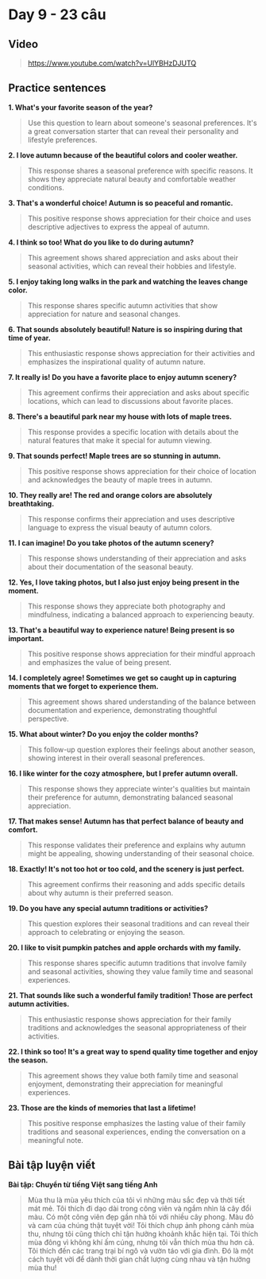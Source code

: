 # Day 9 - 23 câu

## Video
> https://www.youtube.com/watch?v=UlYBHzDJUTQ

## Practice sentences

**1. What's your favorite season of the year?**
> Use this question to learn about someone's seasonal preferences. It's a great conversation starter that can reveal their personality and lifestyle preferences.

**2. I love autumn because of the beautiful colors and cooler weather.**
> This response shares a seasonal preference with specific reasons. It shows they appreciate natural beauty and comfortable weather conditions.

**3. That's a wonderful choice! Autumn is so peaceful and romantic.**
> This positive response shows appreciation for their choice and uses descriptive adjectives to express the appeal of autumn.

**4. I think so too! What do you like to do during autumn?**
> This agreement shows shared appreciation and asks about their seasonal activities, which can reveal their hobbies and lifestyle.

**5. I enjoy taking long walks in the park and watching the leaves change color.**
> This response shares specific autumn activities that show appreciation for nature and seasonal changes.

**6. That sounds absolutely beautiful! Nature is so inspiring during that time of year.**
> This enthusiastic response shows appreciation for their activities and emphasizes the inspirational quality of autumn nature.

**7. It really is! Do you have a favorite place to enjoy autumn scenery?**
> This agreement confirms their appreciation and asks about specific locations, which can lead to discussions about favorite places.

**8. There's a beautiful park near my house with lots of maple trees.**
> This response provides a specific location with details about the natural features that make it special for autumn viewing.

**9. That sounds perfect! Maple trees are so stunning in autumn.**
> This positive response shows appreciation for their choice of location and acknowledges the beauty of maple trees in autumn.

**10. They really are! The red and orange colors are absolutely breathtaking.**
> This response confirms their appreciation and uses descriptive language to express the visual beauty of autumn colors.

**11. I can imagine! Do you take photos of the autumn scenery?**
> This response shows understanding of their appreciation and asks about their documentation of the seasonal beauty.

**12. Yes, I love taking photos, but I also just enjoy being present in the moment.**
> This response shows they appreciate both photography and mindfulness, indicating a balanced approach to experiencing beauty.

**13. That's a beautiful way to experience nature! Being present is so important.**
> This positive response shows appreciation for their mindful approach and emphasizes the value of being present.

**14. I completely agree! Sometimes we get so caught up in capturing moments that we forget to experience them.**
> This agreement shows shared understanding of the balance between documentation and experience, demonstrating thoughtful perspective.

**15. What about winter? Do you enjoy the colder months?**
> This follow-up question explores their feelings about another season, showing interest in their overall seasonal preferences.

**16. I like winter for the cozy atmosphere, but I prefer autumn overall.**
> This response shows they appreciate winter's qualities but maintain their preference for autumn, demonstrating balanced seasonal appreciation.

**17. That makes sense! Autumn has that perfect balance of beauty and comfort.**
> This response validates their preference and explains why autumn might be appealing, showing understanding of their seasonal choice.

**18. Exactly! It's not too hot or too cold, and the scenery is just perfect.**
> This agreement confirms their reasoning and adds specific details about why autumn is their preferred season.

**19. Do you have any special autumn traditions or activities?**
> This question explores their seasonal traditions and can reveal their approach to celebrating or enjoying the season.

**20. I like to visit pumpkin patches and apple orchards with my family.**
> This response shares specific autumn traditions that involve family and seasonal activities, showing they value family time and seasonal experiences.

**21. That sounds like such a wonderful family tradition! Those are perfect autumn activities.**
> This enthusiastic response shows appreciation for their family traditions and acknowledges the seasonal appropriateness of their activities.

**22. I think so too! It's a great way to spend quality time together and enjoy the season.**
> This agreement shows they value both family time and seasonal enjoyment, demonstrating their appreciation for meaningful experiences.

**23. Those are the kinds of memories that last a lifetime!**
> This positive response emphasizes the lasting value of their family traditions and seasonal experiences, ending the conversation on a meaningful note.

## Bài tập luyện viết

**Bài tập: Chuyển từ tiếng Việt sang tiếng Anh**

> Mùa thu là mùa yêu thích của tôi vì những màu sắc đẹp và thời tiết mát mẻ. Tôi thích đi dạo dài trong công viên và ngắm nhìn lá cây đổi màu. Có một công viên đẹp gần nhà tôi với nhiều cây phong. Màu đỏ và cam của chúng thật tuyệt vời! Tôi thích chụp ảnh phong cảnh mùa thu, nhưng tôi cũng thích chỉ tận hưởng khoảnh khắc hiện tại. Tôi thích mùa đông vì không khí ấm cúng, nhưng tôi vẫn thích mùa thu hơn cả. Tôi thích đến các trang trại bí ngô và vườn táo với gia đình. Đó là một cách tuyệt vời để dành thời gian chất lượng cùng nhau và tận hưởng mùa thu!